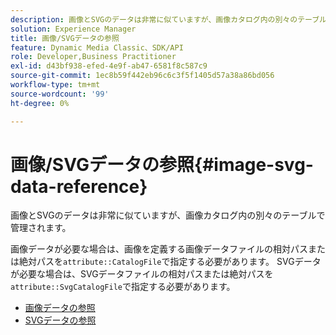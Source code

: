 ```yaml
---
description: 画像とSVGのデータは非常に似ていますが、画像カタログ内の別々のテーブルで管理されます。
solution: Experience Manager
title: 画像/SVGデータの参照
feature: Dynamic Media Classic、SDK/API
role: Developer,Business Practitioner
exl-id: d43bf938-efed-4e9f-ab47-6581f8c587c9
source-git-commit: 1ec8b59f442eb96c6c3f5f1405d57a38a86bd056
workflow-type: tm+mt
source-wordcount: '99'
ht-degree: 0%

---
```


# 画像/SVGデータの参照{#image-svg-data-reference}

画像とSVGのデータは非常に似ていますが、画像カタログ内の別々のテーブルで管理されます。

画像データが必要な場合は、画像を定義する画像データファイルの相対パスまたは絶対パスを`attribute::CatalogFile`で指定する必要があります。 SVGデータが必要な場合は、SVGデータファイルの相対パスまたは絶対パスを`attribute::SvgCatalogFile`で指定する必要があります。

* [画像データの参照](c-image-data-reference/c-image-data-reference.md)
* [SVGデータの参照](c-svg-data-reference/c-svg-data-reference.md)
